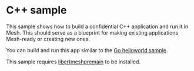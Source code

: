 # C++ sample
This sample shows how to build a confidential C++ application and run it in Mesh. This should serve as a blueprint for making existing applications Mesh-ready or creating new ones.

You can build and run this app similar to the [Go helloworld sample](../helloworld/README.md).

This sample requires [libertmeshpremain](../../libertmeshpremain/README.md) to be installed.
